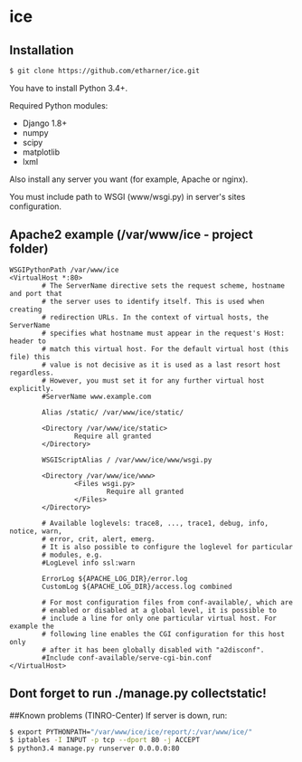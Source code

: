# ice
## Installation

```sh
$ git clone https://github.com/etharner/ice.git
```

You have to install Python 3.4+.

Required Python modules:
- Django 1.8+
- numpy
- scipy
- matplotlib
- lxml

Also install any server you want (for example, Apache or nginx).

You must include path to WSGI (www/wsgi.py) in server's sites configuration.

## Apache2 example (/var/www/ice - project folder)
```
WSGIPythonPath /var/www/ice
<VirtualHost *:80>
        # The ServerName directive sets the request scheme, hostname and port that
        # the server uses to identify itself. This is used when creating
        # redirection URLs. In the context of virtual hosts, the ServerName
        # specifies what hostname must appear in the request's Host: header to
        # match this virtual host. For the default virtual host (this file) this
        # value is not decisive as it is used as a last resort host regardless.
        # However, you must set it for any further virtual host explicitly.
        #ServerName www.example.com

        Alias /static/ /var/www/ice/static/

        <Directory /var/www/ice/static>
                Require all granted
        </Directory>

        WSGIScriptAlias / /var/www/ice/www/wsgi.py

        <Directory /var/www/ice/www>
                <Files wsgi.py>
                        Require all granted
                </Files>
        </Directory>

        # Available loglevels: trace8, ..., trace1, debug, info, notice, warn,
        # error, crit, alert, emerg.
        # It is also possible to configure the loglevel for particular
        # modules, e.g.
        #LogLevel info ssl:warn

        ErrorLog ${APACHE_LOG_DIR}/error.log
        CustomLog ${APACHE_LOG_DIR}/access.log combined

        # For most configuration files from conf-available/, which are
        # enabled or disabled at a global level, it is possible to
        # include a line for only one particular virtual host. For example the
        # following line enables the CGI configuration for this host only
        # after it has been globally disabled with "a2disconf".
        #Include conf-available/serve-cgi-bin.conf
</VirtualHost>
```
## Dont forget to run ./manage.py collectstatic!

##Known problems (TINRO-Center)
If server is down, run:
```sh
$ export PYTHONPATH="/var/www/ice/ice/report/:/var/www/ice/"
$ iptables -I INPUT -p tcp --dport 80 -j ACCEPT
$ python3.4 manage.py runserver 0.0.0.0:80
```
